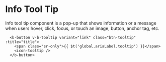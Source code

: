 # Info Tool Tip

Info tool tip component is a pop-up that shows information or a message when users hover, click, focus, or touch an image, button, anchor tag, etc.

<InfoToolTip />

```vue
  <b-button v-b-tooltip variant="link" class="btn-tooltip" :title="title">
    <span class="sr-only">{{ $t('global.ariaLabel.tooltip') }}</span>
    <icon-tooltip />
  </b-button>
```
